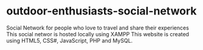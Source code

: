 # outdoor-enthusiasts-social-network
Social Network for people who love to travel and share their experiences
This social networ is hosted locally using XAMPP
This website is created using HTML5, CSS#, JavaScript, PHP and MySQL.
